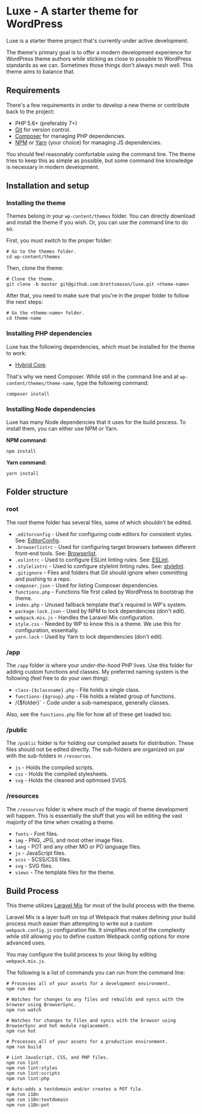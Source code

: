 # Luxe - A starter theme for WordPress

Luxe is a starter theme project that's currently under active development.

The theme's primary goal is to offer a modern development experience for WordPress theme authors while sticking as close to possible to WordPress standards as we can.  Sometimes those things don't always mesh well.  This theme aims to balance that.

## Requirements

There's a few requirements in order to develop a new theme or contribute back to the project:

* PHP 5.6+ (preferably 7+)
* [Git](https://git-scm.com/) for version control.
* [Composer](https://getcomposer.org/) for managing PHP dependencies.
* [NPM](https://www.npmjs.com/) or [Yarn](https://yarnpkg.com/en/) (your choice) for managing JS dependencies.

You should feel reasonably comfortable using the command line. The theme tries to keep this as simple as possible, but some command line knowledge is necessary in modern development.

## Installation and setup

### Installing the theme

Themes belong in your `wp-content/themes` folder.  You can directly download and install the theme if you wish.  Or, you can use the command line to do so.

First, you must switch to the proper folder:

```
# Go to the themes folder.
cd wp-content/themes
```

Then, clone the theme:

```
# Clone the theme.
git clone -b master git@github.com:brettsmason/luxe.git <theme-name>
```

After that, you need to make sure that you're in the proper folder to follow the next steps:

```
# Go the <theme-name> folder.
cd theme-name
```

### Installing PHP dependencies

Luxe has the following dependencies, which must be installed for the theme to work:

* [Hybrid Core](https://github.com/justintadlock/hybrid-core).

That's why we need Composer. While still in the command line and at `wp-content/themes/theme-name`, type the following command:

```
composer install
```

### Installing Node dependencies

Luxe has many Node dependencies that it uses for the build process.  To install them, you can either use NPM or Yarn.

**NPM command:**

```
npm install
```

**Yarn command:**

```
yarn install
```

## Folder structure

### root

The root theme folder has several files, some of which shouldn't be edited.

* `.editorconfig` - Used for configuring code editors for consistent styles. See: [EditorConfig](http://editorconfig.org/).
* `.browserlistrc` - Used for configuring target browsers between different front-end tools. See: [Browserlist](https://github.com/browserslist/browserslist).
* `.eslintrc` - Used to configure ESLint linting rules. See: [ESLint](https://eslint.org/).
* `.stylelintrc` - Used to configure stylelint linting rules. See: [stylelint](https://stylelint.io/).
* `.gitignore` - Files and folders that Git should ignore when committing and pushing to a repo.
* `composer.json` - Used for listing Composer dependencies.
* `functions.php` - Functions file first called by WordPress to bootstrap the theme.
* `index.php` - Unused fallback template that's required in WP's system.
* `package-lock.json` - Used by NPM to lock dependencies (don't edit).
* `webpack.mix.js` - Handles the Laravel Mix configuration.
* `style.css` - Needed by WP to know this is a theme. We use this for configuration, essentially.
* `yarn.lock` - Used by Yarn to lock dependencies (don't edit).

### /app

The `/app` folder is where your _under-the-hood_ PHP lives.  Use this folder for adding custom functions and classes.  My preferred naming system is the following (feel free to do your own thing):

* `class-{$classname}.php` - File holds a single class.
* `functions-{$group}.php` - File holds a related group of functions.
* /{$folder}` - Code under a sub-namespace, generally classes.

Also, see the `functions.php` file for how all of these get loaded too.

### /public

The `/public` folder is for holding our compiled assets for distribution. These files should not be edited directly.  The sub-folders are organized on par with the sub-folders in `/resources`.

* `js` - Holds the compiled scripts.
* `css` - Holds the compiled stylesheets.
* `svg` - Holds the cleaned and optimised SVGS.

### /resources

The `/resources` folder is where much of the magic of theme development will happen.  This is essentially the stuff that you will be editing the vast majority of the time when creating a theme.

* `fonts` - Font files.
* `img` - PNG, JPG, and most other image files.
* `lang` - POT and any other MO or PO language files.
* `js` - JavaScript files.
* `scss` - SCSS/CSS files.
* `svg` - SVG files.
* `views` - The template files for the theme.

## Build Process

This theme utilizes [Laravel Mix](https://laravel.com/docs/5.6/mix) for most of the build process with the theme.

Laravel Mix is a layer built on top of Webpack that makes defining your build process much easier than attempting to write out a custom `webpack.config.js` configuration file.  It simplifies most of the complexity while still allowing you to define custom Webpack config options for more advanced uses.

You may configure the build process to your liking by editing `webpack.mix.js`.

The following is a list of commands you can run from the command line:

```
# Processes all of your assets for a development environment.
npm run dev

# Watches for changes to any files and rebuilds and syncs with the browser using BrowserSync.
npm run watch

# Watches for changes to files and syncs with the browser using BrowserSync and hot module replacement.
npm run hot

# Processes all of your assets for a production environment.
npm run build

# Lint JavaScript, CSS, and PHP files.
npm run lint
npm run lint:styles
npm run lint:scripts
npm run lint:php

# Auto-adds a textdomain and/or creates a POT file.
npm run i18n
npm run i18n:textdomain
npm run i18n:pot
```
